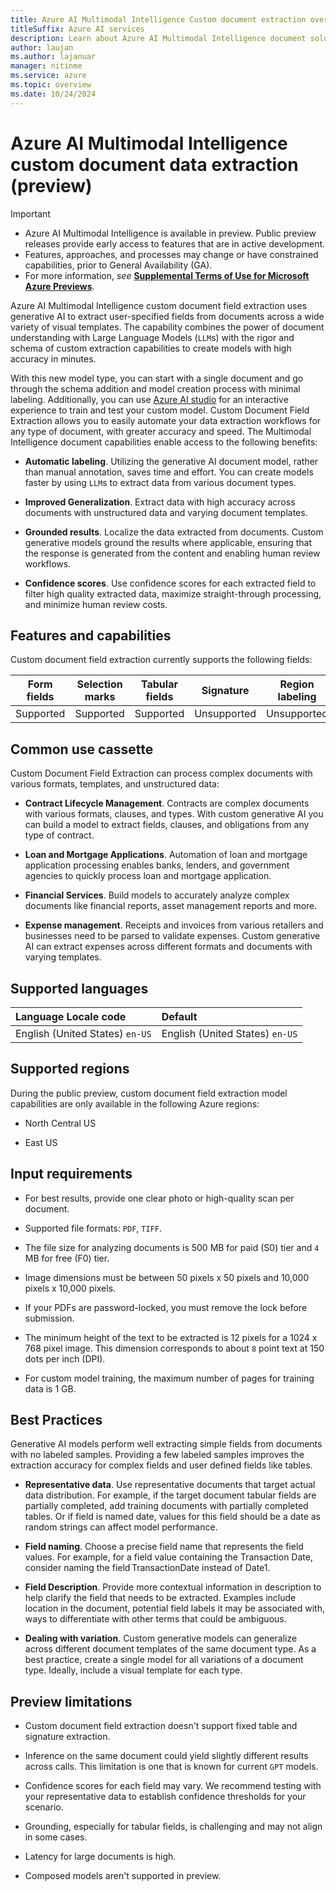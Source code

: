 ```yaml
---
title: Azure AI Multimodal Intelligence Custom document extraction overview
titleSuffix: Azure AI services
description: Learn about Azure AI Multimodal Intelligence document solutions
author: laujan
ms.author: lajanuar
manager: nitinme
ms.service: azure
ms.topic: overview
ms.date: 10/24/2024
---
```



# Azure AI Multimodal Intelligence custom document data extraction (preview)

> [!IMPORTANT]
>
> * Azure AI Multimodal Intelligence is available in preview. Public preview releases provide early access to features that are in active development.
> * Features, approaches, and processes may change or have constrained capabilities, prior to General Availability (GA).
> * For more information, *see* [**Supplemental Terms of Use for Microsoft Azure Previews**](https://azure.microsoft.com/support/legal/preview-supplemental-terms).

Azure AI Multimodal Intelligence custom document field extraction uses generative AI to extract user-specified fields from documents across a wide variety of visual templates. The capability combines the power of document understanding with Large Language Models (`LLM`s) with the rigor and schema of custom extraction capabilities to create models with high accuracy in minutes.

With this new model type, you can start with a single document and go through the schema addition and model creation process with minimal labeling. Additionally, you can use [Azure AI studio](https://ai.azure.com/) for an interactive experience to train and test your custom model. Custom Document Field Extraction allows you to easily automate your data extraction workflows for any type of document, with greater accuracy and speed. The Multimodal Intelligence document capabilities enable access to the following benefits:

* **Automatic labeling**. Utilizing the generative AI document model, rather than manual annotation, saves time and effort. You can create models faster by using `LLM`s to extract data from various document types.

* **Improved Generalization**. Extract data with high accuracy across documents with unstructured data and varying document templates.

* **Grounded results**. Localize the data extracted from documents. Custom generative models ground the results where applicable, ensuring that the response is generated from the content and enabling human review workflows.

* **Confidence scores**. Use confidence scores for each extracted field to filter high quality extracted data, maximize straight-through processing, and minimize human review costs.

## Features and capabilities

Custom document field extraction currently supports the following fields:

|Form fields|Selection marks|Tabular fields|Signature|Region labeling|Overlapping fields|
|-----------|---------------|--------------|---------|---------------|------------------|
|Supported|Supported|Supported|Unsupported|Unsupported|Supported|

## Common use cassette

Custom Document Field Extraction can process complex documents with various formats, templates, and unstructured data:

* **Contract Lifecycle Management**. Contracts are complex documents with various formats, clauses, and types. With custom generative AI you can build a model to extract fields, clauses, and obligations from any type of contract.

* **Loan and Mortgage Applications**. Automation of loan and mortgage application processing enables banks, lenders, and government agencies to quickly process loan and mortgage application.

* **Financial Services**. Build models to accurately analyze complex documents like financial reports, asset management reports and more.

* **Expense management**. Receipts and invoices from various retailers and businesses need to be parsed to validate expenses. Custom generative AI can extract expenses across different formats and documents with varying templates.

## Supported languages

| Language  Locale code | Default |
|:----------------------|:---------|
| English (United States) `en-US`| English (United States) `en-US`|

## Supported regions

During the public preview, custom document field extraction model capabilities are only available in the following Azure regions:

* North Central US

* East US

## Input requirements

* For best results, provide one clear photo or high-quality scan per document.

* Supported file formats: `PDF`, `TIFF`.

* The file size for analyzing documents is 500 MB for paid (S0) tier and `4` MB for free (F0) tier.

* Image dimensions must be between 50 pixels x 50 pixels and 10,000 pixels x 10,000 pixels.

* If your PDFs are password-locked, you must remove the lock before submission.

* The minimum height of the text to be extracted is 12 pixels for a 1024 x 768 pixel image. This dimension corresponds to about `8` point text at 150 dots per inch (DPI).

* For custom model training, the maximum number of pages for training data is 1 GB.

## Best Practices

Generative AI models perform well extracting simple fields from documents with no labeled samples. Providing a few labeled samples improves the extraction accuracy for complex fields and user defined fields like tables.

* **Representative data**. Use representative documents that target actual data distribution. For example, if the target document tabular fields are  partially completed, add training documents with partially completed tables. Or if field is named date, values for this field should be a date as random strings can affect model performance.

* **Field naming**. Choose a precise field name that represents the field values. For example, for a field value containing the Transaction Date, consider naming the field TransactionDate instead of Date1.

* **Field Description**. Provide more contextual information in description to help clarify the field that needs to be extracted. Examples include location in the document, potential field labels it may be associated with, ways to differentiate with other terms that could be ambiguous.

* **Dealing with variation**. Custom generative models can generalize across different document templates of the same document type. As a best practice, create a single model for all variations of a document type. Ideally, include a visual template for each type.

## Preview limitations

* Custom document field extraction doesn't support fixed table and signature extraction.

* Inference on the same document could yield slightly different results across calls. This limitation is one that is known for current `GPT` models.

* Confidence scores for each field may vary. We recommend testing with your representative data to establish confidence thresholds for your scenario.

* Grounding, especially for tabular fields, is challenging and may not align in some cases.

* Latency for large documents is high.

* Composed models aren't supported in preview.


